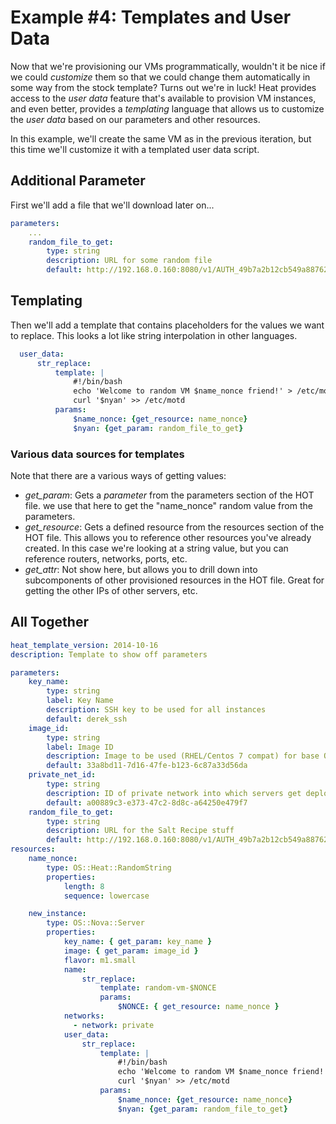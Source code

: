 # Example #4: Templates and User Data
Now that we're provisioning our VMs programmatically, wouldn't it be nice if
we could _customize_ them so that we could change them automatically in
some way from the stock template? Turns out we're in luck! Heat provides
access to the _user data_ feature that's available to provision VM instances,
and even better, provides a _templating_ language that allows us to
customize the _user data_ based on our parameters and other resources.

In this example, we'll create the same VM as in the previous iteration, but
this time we'll customize it with a templated user data script.

## Additional Parameter
First we'll add a file that we'll download later on...
```yaml
parameters:
    ...
    random_file_to_get:
        type: string
        description: URL for some random file
        default: http://192.168.0.160:8080/v1/AUTH_49b7a2b12cb549a88762b9f044bbabe7/saltstuff/nyan.txt

```

## Templating
Then we'll add a template that contains placeholders for the values we want
to replace. This looks a lot like string interpolation in other languages.

```yaml
  user_data:
      str_replace:
          template: |
              #!/bin/bash
              echo 'Welcome to random VM $name_nonce friend!' > /etc/motd
              curl '$nyan' >> /etc/motd
          params:
              $name_nonce: {get_resource: name_nonce}
              $nyan: {get_param: random_file_to_get}
```

### Various data sources for templates
Note that there are a various ways of getting values:

* *get_param*: Gets a _parameter_ from the parameters section of the HOT file.
  we use that here to get the "name_nonce" random value from the parameters.
* *get_resource*: Gets a defined resource from the resources section of the HOT
  file. This allows you to reference other resources you've already created. In
  this case we're looking at a string value, but you can reference routers,
  networks, ports, etc.
* *get_attr*: Not show here, but allows you to drill down into subcomponents
  of other provisioned resources in the HOT file. Great for getting the other
  IPs of other servers, etc.


## All Together
```yaml
heat_template_version: 2014-10-16
description: Template to show off parameters

parameters:
    key_name:
        type: string
        label: Key Name
        description: SSH key to be used for all instances
        default: derek_ssh
    image_id:
        type: string
        label: Image ID
        description: Image to be used (RHEL/Centos 7 compat) for base OS
        default: 33a8bd11-7d16-47fe-b123-6c87a33d56da
    private_net_id:
        type: string
        description: ID of private network into which servers get deployed
        default: a00889c3-e373-47c2-8d8c-a64250e479f7
    random_file_to_get:
        type: string
        description: URL for the Salt Recipe stuff
        default: http://192.168.0.160:8080/v1/AUTH_49b7a2b12cb549a88762b9f044bbabe7/saltstuff/nyan.txt
resources:
    name_nonce:
        type: OS::Heat::RandomString
        properties:
            length: 8
            sequence: lowercase

    new_instance:
        type: OS::Nova::Server
        properties:
            key_name: { get_param: key_name }
            image: { get_param: image_id }
            flavor: m1.small
            name:
                str_replace:
                    template: random-vm-$NONCE
                    params:
                        $NONCE: { get_resource: name_nonce }
            networks:
              - network: private
            user_data:
                str_replace:
                    template: |
                        #!/bin/bash
                        echo 'Welcome to random VM $name_nonce friend!' > /etc/motd
                        curl '$nyan' >> /etc/motd
                    params:
                        $name_nonce: {get_resource: name_nonce}
                        $nyan: {get_param: random_file_to_get}

```
